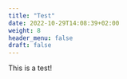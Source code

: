 ```yaml
---
title: "Test"
date: 2022-10-29T14:08:39+02:00
weight: 8
header_menu: false
draft: false
---
```


This is a test!
